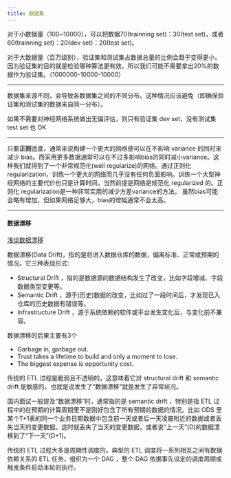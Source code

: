 ```yaml
---
title: 数据集
---
```


对于小数据量（100~10000），可以把数据70(trainning set)：30(test set)，或者60(trainning set)：20(dev set)：20(test set)。

对于大数据量（百万级别），验证集和测试集占数据总量的比例会趋于变得更小。因为验证集的目的就是检验哪种算法更有效，所以我们可能不需要拿出20%的数据作为验证集。（1000000-10000-10000）

---

数据集来源不同，会导致各数据集之间的不同分布。这种情况应该避免（即确保验证集和测试集的数据来自同一分布）。

如果不需要对神经网络系统做出无偏评估，则只有验证集 dev set，没有测试集 test set 也 OK

---

只要**正则**适度，通常来说构建一个更大的网络便可以在不影响 variance 的同时来减少 bias。而采用更多数据通常可以在不过多影响bias的同时减小variance。这样我们就得到了一个非常规范化(well regularize)的网络。通过正则化 regularization，训练一个更大的网络而几乎没有任何负面影响。训练一个大型神经网络的主要代价也只是计算时间，当然前提是网络是规范化 regularized 的。正则化 regularization是一种非常实用的减少方差variance的方法。 虽然bias可能会略有增加，但如果网络足够大，bias的增幅通常不会太高。

---

#### 数据漂移

[浅谈数据漂移](https://paxinla.github.io/posts/2020/04/qian-tan-shu-ju-piao-yi.html)

数据漂移(Data Drift)，指的是将进入数据仓库的数据，偏离标准、正常或预期的情况。它三种表现形式:

- Structural Drift ，指的是数据源的数据结构发生了改变，比如字段增减、字段数据类型变更等。
- Semantic Drift ，源于(历史)数据的改变，比如过了一段时间后，才发现已入仓库的历史数据有错误等。
- Infrastructure Drift ，源于系统依赖的软件或平台发生变化后，与变化前不兼容。

数据漂移的后果主要有3个

- Garbage in, garbage out.
- Trust takes a lifetime to build and only a moment to lose.
- The biggest expense is opportunity cost.

传统的 ETL 过程是脆弱且不透明的，这意味着它对 structural drift 和 semantic drift 是敏感的。也就是说发生了“数据漂移”就是发生了异常状况。

国内面试一般提及“数据漂移”时，通常指的是 semantic drift ，特别是指 ETL 过程中的在预期的计算周期里不是刚好包含了所有预期的数据的情况。比如 ODS 里某个T+1表的同一个业务日期数据中包含前一天或者后一天凌晨附近的数据或者丢失当天的变更数据。这时就丢失了当天的变更数据，或者说“上一天”(D)的数据漂移到了“下一天”(D+1)。

传统的 ETL 过程大多是周期性调度的。典型的 ETL 调度将一系列相互之间有数据依赖关系的 ETL 任务，组织为一个 DAG ，整个 DAG 依据事先设定的调度周期或触发条件启动本轮的执行。
